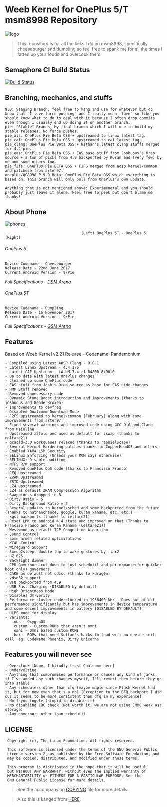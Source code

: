 # Weeb Kernel for OnePlus 5/T msm8998 Repository

![logo](https://img.xda-cdn.com/6suyxKjsTSz7Oba53XGoKRgEagg=/https%3A%2F%2Fi.imgur.com%2Fha29jHc.png)

> This repository is for all the keks I do on msm8998, specifically cheeseburger and dumpling so feel free to spank me for all the times I fatten up your foods and overcook them

## Semaphore CI Build Status
[![Build Status](https://semaphoreci.com/api/v1/whoknowswhoiam/weebmsm8998-pie/branches/9-0/badge.svg)](https://semaphoreci.com/whoknowswhoiam/weebmsm8998-pie)
## Branching, mechanics, and stuffs
```
9.0: Staging Branch, feel free to kang and use for whatever but do know that `I love force pushing` and I really mean `love` so like you should know what to do to deal with it because I often drop commits even though I usually end up doing it on another branch.
pie: "Stable" Branch, My final branch which I will use to build my stable releases. No force pushes.
pie_als: OnePlus Pie Beta OSS + upstreamed to linux latest tag.
pie_caf: OnePlus Pie Beta OSS + upstreamed to caf latest tag.
pie_clang: OnePlus Pie Beta OSS + Nathan's latest clang stuffs merged for 4.4-pie.
pie_eas: OnePlus Pie Beta OSS + EAS base stuff from Joshuous's Oreo source + a ton of picks from 4.9 backported by Kuran and (very few) by me and some others too.
pie_f2fs: OnePlus Pie BETA OSS + F2FS merged from aosp kernel/common and patchese from arter97.
oneplus/QC8998_P_9.0_Beta: OnePlus Pie Beta OSS which everything is based on. This branch will only pull from OnePlus's own update.

Anything that is not mentioned above: Experimenetal and you should probably just leave it alone. Feel free to peek but don't blame me thanks!
```
## About Phone
![phones](https://telegra.ph/file/00a5eb3b0b5dd14e4c065.png)

`									(Left) OnePlus 5T - OnePlus 5 (Right)									`	
###### OnePlus 5
```
Device Codename - Cheeseburger
Release Date - 22nd June 2017
Current Android Version - 9/Pie
```
*Full Specifications - [GSM Arena](https://www.gsmarena.com/oneplus_5-8647.php)*

###### OnePlus 5T
```
Device Codename - Dumpling
Release Date - 16 November 2017
Current Android Version - 9/Pie
```
*Full Specifications - [GSM Arena](https://www.gsmarena.com/oneplus_5t-8912.php)*


## Features
Based on Weeb Kernel v2.21 Release - Codename: Pandemonium
```
- Compiled using Latest AOSP Clang - 9.0.1
- Latest Linux Upstream - 4.4.176
- Latest CAF Upstream - LA.UM.7.4.r1-04800-8x98.0
- Up to date with latest OnePlus changes
- Cleaned up some OnePlus code
- EAS stuff from Josh's Oreo source as base for EAS side changes
- HMP Stuff removed
- Removed unnecessary code
- Dynamic Stune Boost introduction and improvements (thanks to joshuous and RenderBroken)
- Improvements to devfreq
- Disabled Qualcomm Download Mode
- F2FS upstreamed to kernel/common [February] along with some improvements from arter97
- Fixed several warnings and improved code using GCC 9.0 and Clang from Mainline
- Upstreamed z3fold and used as default for zswap (thanks to celtare21)
- qcacld-3.0 workqueues relaxed (thanks to raphielscape)
- Several Kernel Hardening patches thanks to CopperHeadOS and others
- Enabled YAMA LSM Security
- SELinux Enforcing (Unless your ROM says otherwise)
- SELINUX: Disable auditing
- NTFS R/W support
- Removed OnePlus QoS code (thanks to Francisco Franco)
- CFQ Upstreamed
- ZRAM Upstreamed
- ZSTD Upstreamed
- LZ4 Upstreamed
- LZ4 as default ZRAM Compression Algorithm
- Swappiness dropped to 8
- Dirty Ratio = 5
- Dirty Background Ratio = 2
- Several updates to kernel/sched and some backported from the future (Thanks to nathanchance, google, kuran kaname, etc. etc.)
- kgsl backports (thanks to celtare21)
- Reset LMK to android 4.4 state and improved on that (Thanks to Franciso Franco and Kuran Kaname (Celtare21))
- Westwood as default TCP Congestion Algorithm
- Sound Control
- some arm64 related optimizations
- KCAL Control
- Wireguard Support
- Sweep2sleep, double tap to wake gestures by flar2
- HZ 625
- Backlight dimmer
- CPU Governors cut down to just schedutil and performance(for quicker boot only) governors
- CAKE as default net qdisc (thanks to kdrag0n)
- vdso32 support
- BFQ backported from 4.9
- USB Fast Charging (DISABLED by default)
- High Brightness Mode
- Disables dm-verity
- Performance cluster underclocked to 1958400 kHz - Does not affect performance significantly but has improvements in device temperature and some decent improvements in battery [DISABLED BY DEFAULT]
- ULPS mode for display
- Variants:
	oos - OxygenOS
	custom - Custom ROMs that aren't omni
	omni - Omni based custom ROMs
	hax - ROMs that need Sultan's hacks to load wifi on device init call. eg. CodeName Phoenix, Dirty Unicorns
```

## Features you will never see
```
- Overclock [Nope, I blindly trust Qualcomm here]
- Undervolting
- Anything that compromises performance or causes any kind of janks, if I've added any such changes myself, I'll revert them before they go into stable
- Any schedulers other than cfq (maybe maple since Flash Kernel had it, but for now even that's a no) [Exception to the BFQ backport I did cuz it seems to be more consistent than cfq in my experience]
- No fsync toggle (stupid to disable it)
- No disabling CRC check (Not worth it, we are not using EMMC weak ass storage)
- Any governors other than schedutil
```

## LICENSE
```
 Copyright (c), The Linux Foundation. All rights reserved.
 
 This software is licensed under the terms of the GNU General Public
 License version 2, as published by the Free Software Foundation, and
 may be copied, distributed, and modified under those terms.
 
 This program is distributed in the hope that it will be useful,
 but WITHOUT ANY WARRANTY; without even the implied warranty of
 MERCHANTABILITY or FITNESS FOR A PARTICULAR PURPOSE. See the
 GNU General Public License for more details.
```
> See the accompanying [COPYING](https://github.com/whoknowswhoiam/weebmsm8998-pie/blob/9.0/COPYING) file for more details.

> Also this is kanged from [HERE](https://github.com/RaphielGang/bash_kernel_sdm845/tree/README).
